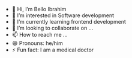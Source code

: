 - 👋 Hi, I’m Bello Ibrahim
- 👀 I’m interested in Software development
- 🌱 I’m currently learning frontend development
- 💞️ I’m looking to collaborate on ...
- 📫 How to reach me ...
- 😄 Pronouns: he/him
- ⚡ Fun fact: I am a medical doctor

<!---
repro123/repro123 is a ✨ special ✨ repository because its `README.md` (this file) appears on your GitHub profile.
You can click the Preview link to take a look at your changes.
--->
